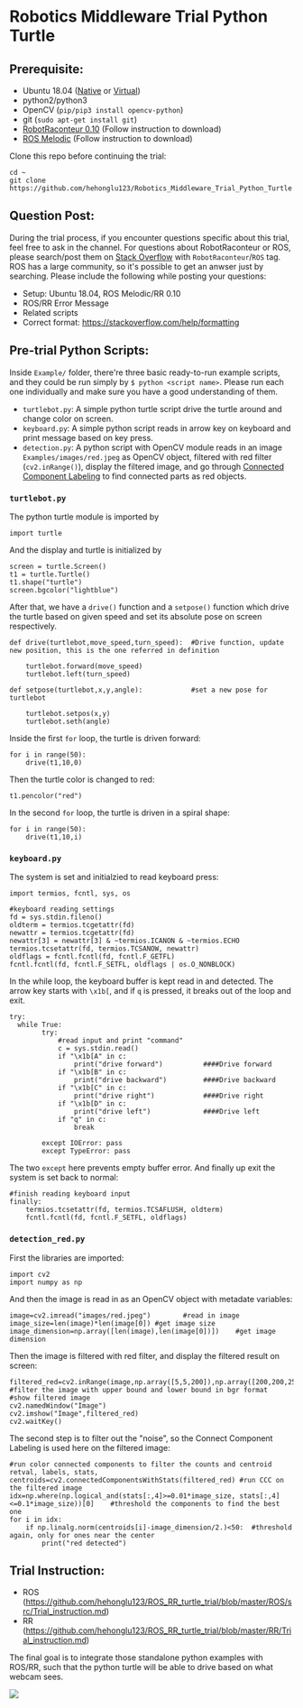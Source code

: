 # Robotics Middleware Trial Python Turtle
## Prerequisite:
* Ubuntu 18.04 ([Native](https://www.linuxtechi.com/ubuntu-18-04-lts-desktop-installation-guide-screenshots/) or [Virtual](https://www.toptechskills.com/linux-tutorials-courses/how-to-install-ubuntu-1804-bionic-virtualbox/))
* python2/python3
* OpenCV (`pip/pip3 install opencv-python`)
* git (`sudo apt-get install git`)
* [RobotRaconteur 0.10](https://github.com/robotraconteur/robotraconteur/wiki/Download) (Follow instruction to download)
* [ROS Melodic](http://wiki.ros.org/melodic/Installation/Ubuntu) (Follow instruction to download)

Clone this repo before continuing the trial:
```
cd ~
git clone https://github.com/hehonglu123/Robotics_Middleware_Trial_Python_Turtle.git
```
## Question Post:
During the trial process, if you encounter questions specific about this trial, feel free to ask in the channel. For questions about RobotRaconteur or ROS, please search/post them on [Stack Overflow](https://stackoverflow.com/) with `RobotRaconteur`/`ROS` tag. ROS has a large community, so it's possible to get an anwser just by searching. Please include the following while posting your questions:
* Setup: Ubuntu 18.04, ROS Melodic/RR 0.10
* ROS/RR Error Message
* Related scripts
* Correct format: https://stackoverflow.com/help/formatting

## Pre-trial Python Scripts:
Inside `Example/` folder, there're three basic ready-to-run example scripts, and they could be run simply by `$ python <script name>`. Please run each one individually and make sure you have a good understanding of them. 
* `turtlebot.py`: A simple python turtle script drive the turtle around and change color on screen. 
* `keyboard.py`: A simple python script reads in arrow key on keyboard and print message based on key press.
* `detection.py`: A python script with OpenCV module reads in an image `Examples/images/red.jpeg` as OpenCV object, filtered with red filter (`cv2.inRange()`), display the filtered image, and go through [Connected Component Labeling](https://docs.opencv.org/3.4/d3/dc0/group__imgproc__shape.html) to find connected parts as red objects.

### `turtlebot.py`

The python turtle module is imported by
```
import turtle
``` 
And the display and turtle is initialized by
```
screen = turtle.Screen()
t1 = turtle.Turtle()
t1.shape("turtle")
screen.bgcolor("lightblue")
```
After that, we have a `drive()` function and a `setpose()` function which drive the turtle based on given speed and set its absolute pose on screen respectively.
```
def drive(turtlebot,move_speed,turn_speed):  #Drive function, update new position, this is the one referred in definition

	turtlebot.forward(move_speed)
	turtlebot.left(turn_speed)

def setpose(turtlebot,x,y,angle):            #set a new pose for turtlebot

	turtlebot.setpos(x,y)
	turtlebot.seth(angle)
```
Inside the first `for` loop, the turtle is driven forward:
```
for i in range(50):
	drive(t1,10,0)
```
Then the turtle color is changed to red:
```
t1.pencolor("red")
```
In the second `for` loop, the turtle is driven in a spiral shape:
```
for i in range(50):
	drive(t1,10,i)
```

### `keyboard.py`

The system is set and initialzied to read keyboard press:
```
import termios, fcntl, sys, os

#keyboard reading settings
fd = sys.stdin.fileno()
oldterm = termios.tcgetattr(fd)
newattr = termios.tcgetattr(fd)
newattr[3] = newattr[3] & ~termios.ICANON & ~termios.ECHO
termios.tcsetattr(fd, termios.TCSANOW, newattr)
oldflags = fcntl.fcntl(fd, fcntl.F_GETFL)
fcntl.fcntl(fd, fcntl.F_SETFL, oldflags | os.O_NONBLOCK)
```
In the while loop, the keyboard buffer is kept read in and detected. The arrow key starts with `\x1b[`, and if `q` is pressed, it breaks out of the loop and exit.
```
try:
  while True:
        try:
            #read input and print "command"
            c = sys.stdin.read()
            if "\x1b[A" in c:
                print("drive forward")          ####Drive forward
            if "\x1b[B" in c:
                print("drive backward")         ####Drive backward               
            if "\x1b[C" in c:
                print("drive right")            ####Drive right
            if "\x1b[D" in c:
                print("drive left")             ####Drive left
            if "q" in c:
                break

        except IOError: pass
        except TypeError: pass
```
The two `except` here prevents empty buffer error. And finally up exit the system is set back to normal:
```
#finish reading keyboard input
finally:
    termios.tcsetattr(fd, termios.TCSAFLUSH, oldterm)
    fcntl.fcntl(fd, fcntl.F_SETFL, oldflags)
```


### `detection_red.py`

First the libraries are imported:
```
import cv2
import numpy as np
```
And then the image is read in as an OpenCV object with metadate variables:
```
image=cv2.imread("images/red.jpeg")        #read in image
image_size=len(image)*len(image[0]) #get image size
image_dimension=np.array([len(image),len(image[0])])    #get image dimension
```
Then the image is filtered with red filter, and display the filtered result on screen:
```
filtered_red=cv2.inRange(image,np.array([5,5,200]),np.array([200,200,255])) #filter the image with upper bound and lower bound in bgr format
#show filtered image
cv2.namedWindow("Image")
cv2.imshow("Image",filtered_red)
cv2.waitKey()
```
The second step is to filter out the "noise", so the Connect Component Labeling is used here on the filtered image:
```
#run color connected components to filter the counts and centroid
retval, labels, stats, centroids=cv2.connectedComponentsWithStats(filtered_red) #run CCC on the filtered image
idx=np.where(np.logical_and(stats[:,4]>=0.01*image_size, stats[:,4]<=0.1*image_size))[0]    #threshold the components to find the best one
for i in idx:
    if np.linalg.norm(centroids[i]-image_dimension/2.)<50:  #threshold again, only for ones near the center
        print("red detected")
```




## Trial Instruction:
* ROS (https://github.com/hehonglu123/ROS_RR_turtle_trial/blob/master/ROS/src/Trial_instruction.md)
* RR (https://github.com/hehonglu123/ROS_RR_turtle_trial/blob/master/RR/Trial_instruction.md)

The final goal is to integrate those standalone python examples with ROS/RR, such that the python turtle will be able to drive based on what webcam sees.

![](color_code.gif)

